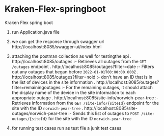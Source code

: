 # Kraken-Flex-springboot
Kraken Flex spring boot 

1. run Application.java file
2. we can get the response through swagger url http://localhost:8085/swagger-ui/index.html
3. attaching the postman collection as well for testingthe api
  . http://localhost:8085/outages :- Retrieves all outages from the `GET /outages` endpoint
  . http://localhost:8085/outages?filter=date :- Filters out any outages that began before `2022-01-01T00:00:00.000Z` 
  . http://localhost:8085/outages?filter=noid :- don't have an ID that is in the list of
   devices in the site information
  . http://localhost:8085/outages?filter=remainingoutages :- For the remaining outages, it should attach the display name of the device in the site information to each appropriate outage
  . http://localhost:8085/site-info/norwich-pear-tree :- Retrieves information from the `GET /site-info/{siteId}` endpoint for the site with the ID `norwich-pear-tree`
  . http://localhost:8085/site-outages/norwich-pear-tree :- Sends this list of outages to `POST /site-outages/{siteId}` for the site with the ID `norwich-pear-tree`
  
4. for running test cases run as test file a junit test cases
